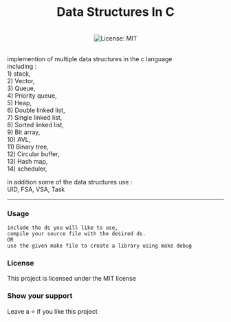 <div align="center">
<h1 align="center">Data Structures In C</h1>
<br />
<img alt="License: MIT" src="https://img.shields.io/badge/License-MIT-blue.svg" /><br>
<br>
 <p align="left">
implemention of multiple data structures in the c language </br>
including :</br>
1) stack,</br>
2) Vector,</br>
3) Queue,</br>
4) Priority queue,</br>
5) Heap,</br>
6) Double linked list,</br>
7) Single linked list, </br>
8) Sorted linked list,</br>
9) Bit array,</br>
10) AVL,</br>
11) Binary tree,</br>
12) Circular buffer,</br>
13) Hash map,</br>
14) scheduler,</br>
</p>
 <p align="left">
in addition some of the data structures use :</br>
UID,
FSA,
VSA,
Task
</p>
</div>

---

### Usage

```
include the ds you will like to use,
compile your source file with the desired ds.
OR
use the given make file to create a library using make debug
```

### License

This project is licensed under the MIT license

### Show your support

Leave a ⭐ if you like this project
